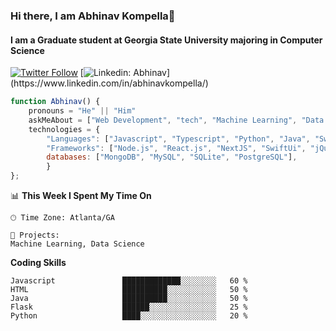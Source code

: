 ### Hi there, I am Abhinav Kompella👋

#### I am a Graduate student at Georgia State University majoring in Computer Science

[![Twitter Follow](https://img.shields.io/twitter/follow/misteranmol?label=Follow)](https://twitter.com/intent/follow?screen_name=kompellabhinav)
[![Linkedin: Abhinav]([https://cdn5.vectorstock.com/i/thumb-large/99/09/linkedin-social-media-icon-design-template-vector-22339909.jpg](https://www.citypng.com/photo/12384/hd-linkedin-official-logo-transparent-background))](https://www.linkedin.com/in/abhinavkompella/)


```javascript
function Abhinav() {
    pronouns = "He" || "Him"
    askMeAbout = ["Web Development", "tech", "Machine Learning", "Data Science"],
    technologies = {
        "Languages": ["Javascript", "Typescript", "Python", "Java", "Swift, "HTML", "CSS", "Dart", "Flask", "SQL"],
        "Frameworks": ["Node.js", "React.js", "NextJS", "SwiftUi", "jQuery", "Mongoose", "Flutter", "Flask", "Docker", "Anglular.js"],
        databases: ["MongoDB", "MySQL", "SQLite", "PostgreSQL"],
        }
};
```

📊 **This Week I Spent My Time On** 

```text
🕑︎ Time Zone: Atlanta/GA

💬 Projects: 
Machine Learning, Data Science
```

**Coding Skills** 

```text
Javascript               █████████████░░░░░░░░   60 % 
HTML                     ██████████░░░░░░░░░░░   50 % 
Java                     ██████████░░░░░░░░░░░   50 % 
Flask                    ██████░░░░░░░░░░░░░░░   25 % 
Python                   ████░░░░░░░░░░░░░░░░░   20 % 
```
